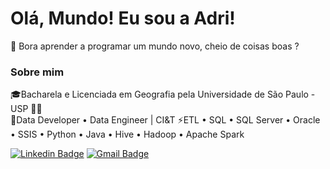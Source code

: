 # Olá, Mundo! Eu sou a Adri!

🌱 Bora aprender a programar um mundo novo, cheio de coisas boas ?

### Sobre mim
🎓Bacharela e Licenciada em Geografia pela Universidade de São Paulo - USP 👩‍🚀<br/>
🔭Data Developer • Data Engineer | CI&T 
⚡ETL • SQL • SQL Server • Oracle • SSIS • Python • Java • Hive • Hadoop • Apache Spark
<br/>


[![Linkedin Badge](https://img.shields.io/badge/-LinkedIn-blue?style=flat-square&logo=Linkedin&logoColor=white&link=https://www.linkedin.com/in/adrianacirelli/)](https://www.linkedin.com/in/adrianacirelli/)  [![Gmail Badge](https://img.shields.io/badge/-Gmail-red?style=flat-square&logo=Gmail&logoColor=white&link=mailto:cirellia5@gmail.com)](mailto:cirellia5@gmail.com)



<!--
**Adrici/Adrici** is a ✨ _special_ ✨ repository because its `README.md` (this file) appears on your GitHub profile.

Here are some ideas to get you started:

- 🔭 I’m currently working on ...
- 🌱 I’m currently learning ...
- 👯 I’m looking to collaborate on ...
- 🤔 I’m looking for help with ...
- 💬 Ask me about ...
- 📫 How to reach me: ...
- 😄 Pronouns: ...
- ⚡ Fun fact: ...
-->
